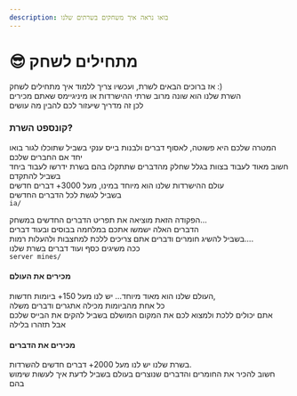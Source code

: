```yaml
---
description: בואו נראה איך משחקים בשרתים שלנו
---
```


# 😎 מתחילים לשחק

אז ברוכים הבאים לשרת, ועכשיו צריך ללמוד איך מתחילים לשחק :) \
השרת שלנו הוא שונה מרוב שרתי ההישרדות או מיניגיימס שאתם מכירים \
לכן זה מדריך שיעזור לכם להבין מה עושים

### קונספט השרת?

המטרה שלכם היא פשוטה, לאסוף דברים ולבנות בייס ענקי בשביל שתוכלו לגור בואו יחד אם החברים שלכם\
חשוב מאוד לעבוד בצוות בגלל שחלק מהדברים שתתקלו בהם בשרת ידרשו לעבוד ביחד בשביל להתקדם\
עולם ההישרדות שלנו הוא מיוחד במינו, מעל 3000+ דברים חדשים\
בשביל לגשת לכל הדברים החדשים\
`ia/`

הפקודה הזאת מוציאה את תפריט הדברים החדשים במשחק... \
הדברים האלה ישמשו אתכם במלחמה בבוסים ובעוד דברים\
בשביל להשיג חומרים ודברים אתם צריכים ללכת למחצבות ולהעלות רמות....\
ככה משיגים כסף ועוד דברים בשרת שלנו\
`server mines/`

#### מכירים את העולם

העולם שלנו הוא מאוד מיוחד... יש לנו מעל 150+ ביומות חדשות, \
כל אחת מהביומות מכילה אתגרים ודברים משלה\
אתם יכולים ללכת ולמצוא לכם את המקום המושלם בשביל להקים את הבייס שלכם\
אבל תזהרו בלילה&#x20;

#### מכירים את הדברים

בשרת שלנו יש לנו מעל 2000+ דברים חדשים להשרדות.\
&#x20;חשוב להכיר את החומרים והדברים שנוצרים בעולם בשביל לדעת איך לעשות שימוש בהם
